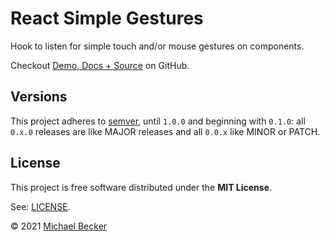 # React Simple Gestures

Hook to listen for simple touch and/or mouse gestures on components.

Checkout [Demo, Docs + Source](https://github.com/elbakerino/react-simple-gestures) on GitHub.

## Versions

This project adheres to [semver](https://semver.org/), until `1.0.0` and beginning with `0.1.0`: all `0.x.0` releases are like MAJOR releases and all `0.0.x` like MINOR or PATCH.

## License

This project is free software distributed under the **MIT License**.

See: [LICENSE](https://github.com/elbakerino/react-simple-gestures/blob/master/LICENSE).

© 2021 [Michael Becker](https://mlbr.xyz)

